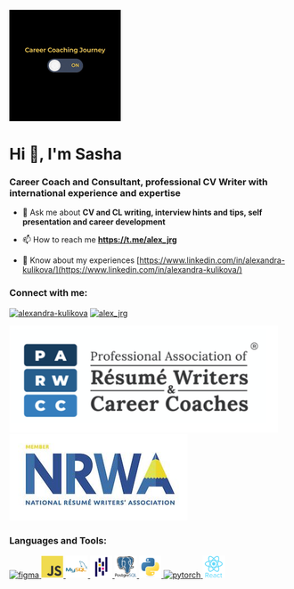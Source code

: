 ![](https://github.com/sashakulcc/pics/blob/main/200.gif)

<h1 align="left">Hi 👋, I'm Sasha</h1>

<h3 align="left">Career Coach and Consultant, professional CV Writer with international experience and expertise</h3>

- 💬 Ask me about **CV and CL writing, interview hints and tips, self presentation and career development**

- 📫 How to reach me **https://t.me/alex_jrg**

- 📄 Know about my experiences [https://www.linkedin.com/in/alexandra-kulikova/](https://www.linkedin.com/in/alexandra-kulikova/)

<h3 align="left">Connect with me:</h3>
<p align="left"> <a href="https://linkedin.com/in/alexandra-kulikova" target="blank"><img align="center" src="https://raw.githubusercontent.com/rahuldkjain/github-profile-readme-generator/master/src/images/icons/Social/linked-in-alt.svg" alt="alexandra-kulikova" height="30" width="40" /></a>
<a href="https://instagram.com/alex_jrg" target="blank"><img align="center" src="https://raw.githubusercontent.com/rahuldkjain/github-profile-readme-generator/master/src/images/icons/Social/instagram.svg" alt="alex_jrg" height="30" width="40" /></a>
</p>



![](https://github.com/sashakulcc/pics/blob/main/PAR.png)
![](https://github.com/sashakulcc/pics/blob/main/NRWA_%20Member-CMYK-01.jpeg)

<h3 align="left">Languages and Tools:</h3>
<p align="left"> <a href="https://www.figma.com/" target="_blank" rel="noreferrer"> <img src="https://www.vectorlogo.zone/logos/figma/figma-icon.svg" alt="figma" width="40" height="40"/> </a> <a href="https://developer.mozilla.org/en-US/docs/Web/JavaScript" target="_blank" rel="noreferrer"> <img src="https://raw.githubusercontent.com/devicons/devicon/master/icons/javascript/javascript-original.svg" alt="javascript" width="40" height="40"/> </a> <a href="https://www.mysql.com/" target="_blank" rel="noreferrer"> <img src="https://raw.githubusercontent.com/devicons/devicon/master/icons/mysql/mysql-original-wordmark.svg" alt="mysql" width="40" height="40"/> </a> <a href="https://pandas.pydata.org/" target="_blank" rel="noreferrer"> <img src="https://raw.githubusercontent.com/devicons/devicon/2ae2a900d2f041da66e950e4d48052658d850630/icons/pandas/pandas-original.svg" alt="pandas" width="40" height="40"/> </a> <a href="https://www.postgresql.org" target="_blank" rel="noreferrer"> <img src="https://raw.githubusercontent.com/devicons/devicon/master/icons/postgresql/postgresql-original-wordmark.svg" alt="postgresql" width="40" height="40"/> </a> <a href="https://www.python.org" target="_blank" rel="noreferrer"> <img src="https://raw.githubusercontent.com/devicons/devicon/master/icons/python/python-original.svg" alt="python" width="40" height="40"/> </a> <a href="https://pytorch.org/" target="_blank" rel="noreferrer"> <img src="https://www.vectorlogo.zone/logos/pytorch/pytorch-icon.svg" alt="pytorch" width="40" height="40"/> </a> <a href="https://reactjs.org/" target="_blank" rel="noreferrer"> <img src="https://raw.githubusercontent.com/devicons/devicon/master/icons/react/react-original-wordmark.svg" alt="react" width="40" height="40"/> </a> </p>
